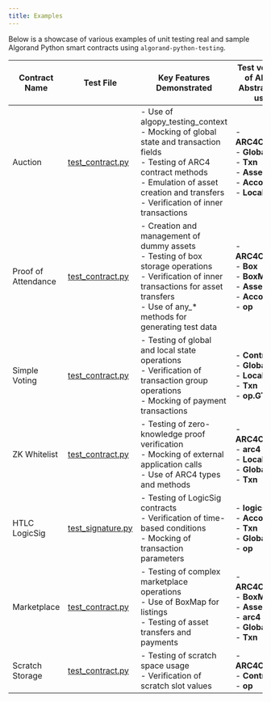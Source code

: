 ```yaml
---
title: Examples
---
```


Below is a showcase of various examples of unit testing real and sample Algorand Python smart contracts using `algorand-python-testing`.

| Contract Name       | Test File                                                                                                                                 | Key Features Demonstrated                                                                                                                                                                                        | Test versions of Algopy Abstractions used                                                           |
| ------------------- | ----------------------------------------------------------------------------------------------------------------------------------------- | ---------------------------------------------------------------------------------------------------------------------------------------------------------------------------------------------------------------- | --------------------------------------------------------------------------------------------------- |
| Auction             | [test_contract.py](https://github.com/algorandfoundation/algorand-python-testing/blob/main/examples/auction/test_contract.py)             | - Use of algopy_testing_context<br>- Mocking of global state and transaction fields<br>- Testing of ARC4 contract methods<br>- Emulation of asset creation and transfers<br>- Verification of inner transactions | - **ARC4Contract**<br>- **Global**<br>- **Txn**<br>- **Asset**<br>- **Account**<br>- **LocalState** |
| Proof of Attendance | [test_contract.py](https://github.com/algorandfoundation/algorand-python-testing/blob/main/examples/proof_of_attendance/test_contract.py) | - Creation and management of dummy assets<br>- Testing of box storage operations<br>- Verification of inner transactions for asset transfers<br>- Use of any\_\* methods for generating test data                | - **ARC4Contract**<br>- **Box**<br>- **BoxMap**<br>- **Asset**<br>- **Account**<br>- **op**         |
| Simple Voting       | [test_contract.py](https://github.com/algorandfoundation/algorand-python-testing/blob/main/examples/simple_voting/test_contract.py)       | - Testing of global and local state operations<br>- Verification of transaction group operations<br>- Mocking of payment transactions                                                                            | - **Contract**<br>- **GlobalState**<br>- **LocalState**<br>- **Txn**<br>- **op.GTxn**               |
| ZK Whitelist        | [test_contract.py](https://github.com/algorandfoundation/algorand-python-testing/blob/main/examples/zk_whitelist/test_contract.py)        | - Testing of zero-knowledge proof verification<br>- Mocking of external application calls<br>- Use of ARC4 types and methods                                                                                     | - **ARC4Contract**<br>- **arc4 types**<br>- **LocalState**<br>- **Global**<br>- **Txn**             |
| HTLC LogicSig       | [test_signature.py](https://github.com/algorandfoundation/algorand-python-testing/blob/main/examples/htlc_logicsig/test_signature.py)     | - Testing of LogicSig contracts<br>- Verification of time-based conditions<br>- Mocking of transaction parameters                                                                                                | - **logicsig**<br>- **Account**<br>- **Txn**<br>- **Global**<br>- **op**                            |
| Marketplace         | [test_contract.py](https://github.com/algorandfoundation/algorand-python-testing/blob/main/examples/marketplace/test_contract.py)         | - Testing of complex marketplace operations<br>- Use of BoxMap for listings<br>- Testing of asset transfers and payments                                                                                         | - **ARC4Contract**<br>- **BoxMap**<br>- **Asset**<br>- **arc4 types**<br>- **Global**<br>- **Txn**  |
| Scratch Storage     | [test_contract.py](https://github.com/algorandfoundation/algorand-python-testing/blob/main/examples/scratch_storage/test_contract.py)     | - Testing of scratch space usage<br>- Verification of scratch slot values                                                                                                                                        | - **ARC4Contract**<br>- **Contract**<br>- **op**                                                    |